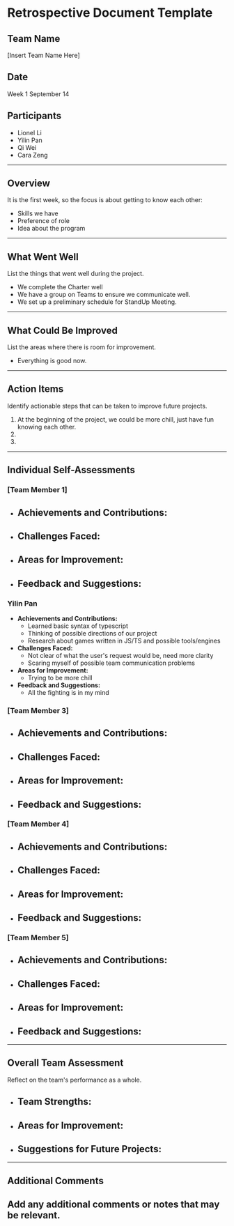 # Retrospective Document Template

## Team Name
[Insert Team Name Here]

## Date
Week 1 September 14

## Participants
- Lionel Li
- Yilin Pan
- Qi Wei
- Cara Zeng

---

## Overview
It is the first week, so the focus is about getting to know each other:
- Skills we have
- Preference of role
- Idea about the program

---

## What Went Well
List the things that went well during the project.
- We complete the Charter well
- We have a group on Teams to ensure we communicate well.
- We set up a preliminary schedule for StandUp Meeting.

---

## What Could Be Improved
List the areas where there is room for improvement.
- Everything is good now.

---

## Action Items
Identify actionable steps that can be taken to improve future projects.
1. At the beginning of the project, we could be more chill, just have fun knowing each other.
2.
3.

---

## Individual Self-Assessments
### [Team Member 1]
- **Achievements and Contributions:**
  -
- **Challenges Faced:**
  -
- **Areas for Improvement:**
  -
- **Feedback and Suggestions:**
  -

### Yilin Pan
- **Achievements and Contributions:**
  - Learned basic syntax of typescript
  - Thinking of possible directions of our project
  - Research about games written in JS/TS and possible tools/engines
- **Challenges Faced:**
  - Not clear of what the user's request would be, need more clarity
  - Scaring myself of possible team communication problems
- **Areas for Improvement:**
  - Trying to be more chill
- **Feedback and Suggestions:**
  - All the fighting is in my mind

### [Team Member 3]
- **Achievements and Contributions:**
  -
- **Challenges Faced:**
  -
- **Areas for Improvement:**
  -
- **Feedback and Suggestions:**
  -

### [Team Member 4]
- **Achievements and Contributions:**
  -
- **Challenges Faced:**
  -
- **Areas for Improvement:**
  -
- **Feedback and Suggestions:**
  -

### [Team Member 5]
- **Achievements and Contributions:**
  -
- **Challenges Faced:**
  -
- **Areas for Improvement:**
  -
- **Feedback and Suggestions:**
  -

---

## Overall Team Assessment
Reflect on the team's performance as a whole.
- **Team Strengths:**
  -
- **Areas for Improvement:**
  -
- **Suggestions for Future Projects:**
  -

---

## Additional Comments
Add any additional comments or notes that may be relevant.
-
